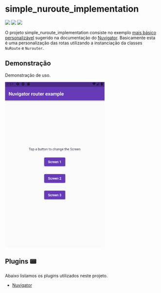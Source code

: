 # simple_nuroute_implementation

![](https://img.shields.io/badge/-dart-blue?style=flat-square&logo=dart)
![](https://img.shields.io/badge/-flutter-blue?style=flat-square&logo=flutter)
![](https://img.shields.io/badge/-Nuvigator-purple?style=flat-square&logo=Nuvigator)

O projeto simple_nuroute_implementation consiste no exemplo [mais básico personalizável](https://github.com/nubank/nuvigator#quick-start) sugerido na documentação do [Nuvigator](https://github.com/nubank/nuvigator). Basicamente esta é uma personalização das rotas utilizando a instanciação da classes `NuRoute` e `Nurouter`.

## Demonstração

Demonstração de uso.

![](simple_router.gif)

## Plugins 📟

Abaixo listamos os plugins utilizados neste projeto.

- [Nuvigator](https://github.com/nubank/nuvigator)